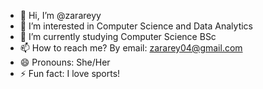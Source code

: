 - 👋 Hi, I’m @zarareyy
- 👀 I’m interested in Computer Science and Data Analytics
- 🌱 I’m currently studying Computer Science BSc 
- 📫 How to reach me? By email: zararey04@gmail.com
- 😄 Pronouns: She/Her
- ⚡ Fun fact: I love sports!

<!---
zarareyy/zarareyy is a ✨ special ✨ repository because its `README.md` (this file) appears on your GitHub profile.
You can click the Preview link to take a look at your changes.
--->
